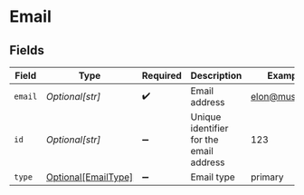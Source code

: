 # Email


## Fields

| Field                                                   | Type                                                    | Required                                                | Description                                             | Example                                                 |
| ------------------------------------------------------- | ------------------------------------------------------- | ------------------------------------------------------- | ------------------------------------------------------- | ------------------------------------------------------- |
| `email`                                                 | *Optional[str]*                                         | :heavy_check_mark:                                      | Email address                                           | elon@musk.com                                           |
| `id`                                                    | *Optional[str]*                                         | :heavy_minus_sign:                                      | Unique identifier for the email address                 | 123                                                     |
| `type`                                                  | [Optional[EmailType]](../../models/shared/emailtype.md) | :heavy_minus_sign:                                      | Email type                                              | primary                                                 |